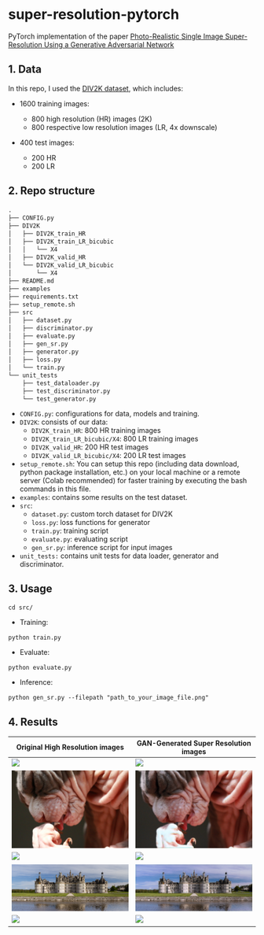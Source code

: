 # super-resolution-pytorch

PyTorch implementation of the paper [Photo-Realistic Single Image Super-Resolution Using a Generative Adversarial Network](https://arxiv.org/abs/1609.04802) 

## 1. Data
In this repo, I used the [DIV2K dataset](https://data.vision.ee.ethz.ch/cvl/), which includes: 

- 1600 training images:
    - 800 high resolution (HR) images (2K)
    - 800 respective low resolution images (LR, 4x downscale)

- 400 test images:
    - 200 HR
    - 200 LR

## 2. Repo structure

```
.
├── CONFIG.py
├── DIV2K
│   ├── DIV2K_train_HR
│   ├── DIV2K_train_LR_bicubic
│   │   └── X4
│   ├── DIV2K_valid_HR
│   └── DIV2K_valid_LR_bicubic
│       └── X4
├── README.md
├── examples
├── requirements.txt
├── setup_remote.sh
├── src
│   ├── dataset.py
│   ├── discriminator.py
│   ├── evaluate.py
│   ├── gen_sr.py
│   ├── generator.py
│   ├── loss.py
│   └── train.py
└── unit_tests
    ├── test_dataloader.py
    ├── test_discriminator.py
    └── test_generator.py
```

- `CONFIG.py`: configurations for data, models and training.
- `DIV2K`: consists of our data:
    - `DIV2K_train_HR`: 800 HR training images
    - `DIV2K_train_LR_bicubic/X4`: 800 LR training images
    - `DIV2K_valid_HR`: 200 HR test images
    - `DIV2K_valid_LR_bicubic/X4`: 200 LR test images
- `setup_remote.sh`: You can setup this repo (including data download, python package installation, etc.) on your local machine or a remote server (Colab recommended) for faster training by executing the bash commands in this file.
- `examples`: contains some results on the test dataset.
- `src`:
    - `dataset.py`: custom torch dataset for DIV2K
    - `loss.py`: loss functions for generator
    - `train.py`: training script
    - `evaluate.py`: evaluating script
    - `gen_sr.py`: inference script for input images
- `unit_tests:` contains unit tests for data loader, generator and discriminator.

## 3. Usage
```commandline
cd src/
```

- Training:
```commandline
python train.py
```

- Evaluate:
```commandline
python evaluate.py
```

- Inference: 
```commandline
python gen_sr.py --filepath "path_to_your_image_file.png"
```

## 4. Results

| Original High Resolution images      | GAN-Generated Super Resolution images |
| --------------------------- | --------------------------------- |
| ![](examples/0801.png)      | ![](examples/sr_0801x4.png)       |
| ![](examples/0838.png)      | ![](examples/sr_0838x4.png)       |
| ![](examples/0834.png)      | ![](examples/sr_0834x4.png)       |
| ![](examples/0830.png)      | ![](examples/sr_0830x4.png)       |
| ![](examples/0837.png)      | ![](examples/sr_0837x4.png)       |

